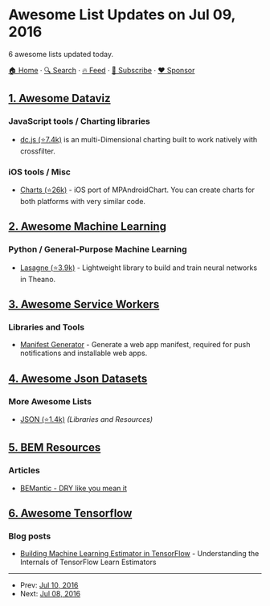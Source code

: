 # Awesome List Updates on Jul 09, 2016

6 awesome lists updated today.

[🏠 Home](/README.md) · [🔍 Search](https://www.trackawesomelist.com/search/) · [🔥 Feed](https://www.trackawesomelist.com/rss.xml) · [📮 Subscribe](https://trackawesomelist.us17.list-manage.com/subscribe?u=d2f0117aa829c83a63ec63c2f&id=36a103854c) · [❤️  Sponsor](https://github.com/sponsors/theowenyoung)



## [1. Awesome Dataviz](/content/javierluraschi/awesome-dataviz/README.md)

### JavaScript tools / Charting libraries

*   [dc.js (⭐7.4k)](https://github.com/dc-js/dc.js) is an multi-Dimensional charting built to work natively with crossfilter.

### iOS tools / Misc

*   [Charts (⭐26k)](https://github.com/danielgindi/Charts) -  iOS port of MPAndroidChart. You can create charts for both platforms with very similar code.

## [2. Awesome Machine Learning](/content/josephmisiti/awesome-machine-learning/README.md)

### Python / General-Purpose Machine Learning

*   [Lasagne (⭐3.9k)](https://github.com/Lasagne/Lasagne) - Lightweight library to build and train neural networks in Theano.

## [3. Awesome Service Workers](/content/TalAter/awesome-service-workers/README.md)

### Libraries and Tools

*   [Manifest Generator](https://brucelawson.github.io/manifest/) - Generate a web app manifest, required for push notifications and installable web apps.

## [4. Awesome Json Datasets](/content/jdorfman/awesome-json-datasets/README.md)

### More Awesome Lists

*   [JSON (⭐1.4k)](https://github.com/burningtree/awesome-json) *(Libraries and Resources)*

## [5. BEM Resources](/content/sturobson/BEM-resources/README.md)

### Articles

*   [BEMantic - DRY like you mean it](https://medium.com/@stowball/bemantic-dry-like-you-mean-it-133ea3843d98#.a2ivj7ny9)

## [6. Awesome Tensorflow](/content/jtoy/awesome-tensorflow/README.md)

### Blog posts

*   [Building Machine Learning Estimator in TensorFlow](http://terrytangyuan.github.io/2016/07/08/understand-and-build-tensorflow-estimator/) - Understanding the Internals of TensorFlow Learn Estimators

---

- Prev: [Jul 10, 2016](/content/2016/07/10/README.md)
- Next: [Jul 08, 2016](/content/2016/07/08/README.md)
